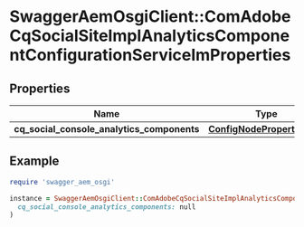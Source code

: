 # SwaggerAemOsgiClient::ComAdobeCqSocialSiteImplAnalyticsComponentConfigurationServiceImProperties

## Properties

| Name | Type | Description | Notes |
| ---- | ---- | ----------- | ----- |
| **cq_social_console_analytics_components** | [**ConfigNodePropertyArray**](ConfigNodePropertyArray.md) |  | [optional] |

## Example

```ruby
require 'swagger_aem_osgi'

instance = SwaggerAemOsgiClient::ComAdobeCqSocialSiteImplAnalyticsComponentConfigurationServiceImProperties.new(
  cq_social_console_analytics_components: null
)
```

